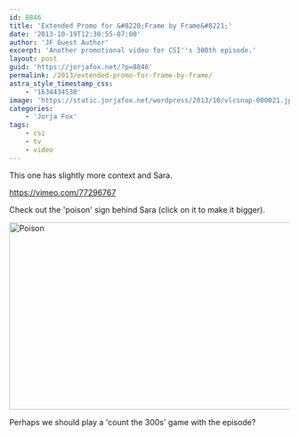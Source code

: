 ```yaml
---
id: 8846
title: 'Extended Promo for &#8220;Frame by Frame&#8221;'
date: '2013-10-19T12:30:55-07:00'
author: 'JF Guest Author'
excerpt: 'Another promotional video for CSI''s 300th episode.'
layout: post
guid: 'https://jorjafox.net/?p=8846'
permalink: /2013/extended-promo-for-frame-by-frame/
astra_style_timestamp_css:
    - '1634434530'
image: 'https://static.jorjafox.net/wordpress/2013/10/vlcsnap-000021.jpg'
categories:
    - 'Jorja Fox'
tags:
    - csi
    - tv
    - video
---
```


This one has slightly more context and Sara.

https://vimeo.com/77296767

Check out the 'poison' sign behind Sara (click on it to make it bigger).

<a href="//static.jorjafox.net/wordpress/2013/10/vlcsnap-000021.jpg"><img src="//static.jorjafox.net/wordpress/2013/10/vlcsnap-000021.jpg" alt="Poison" width="600" height="337" class="aligncenter size-large wp-image-8849" /></a>

Perhaps we should play a 'count the 300s' game with the episode?

